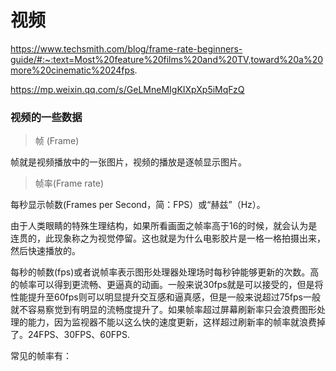 # 视频

https://www.techsmith.com/blog/frame-rate-beginners-guide/#:~:text=Most%20feature%20films%20and%20TV,toward%20a%20more%20cinematic%2024fps.

https://mp.weixin.qq.com/s/GeLMneMIgKIXpXp5iMqFzQ

### 视频的一些数据

> 帧 (Frame)

帧就是视频播放中的一张图片，视频的播放是逐帧显示图片。

> 帧率(Frame rate)

每秒显示帧数(Frames per Second，简：FPS）或“赫兹”（Hz）。

由于人类眼睛的特殊生理结构，如果所看画面之帧率高于16的时候，就会认为是连贯的，此现象称之为视觉停留。这也就是为什么电影胶片是一格一格拍摄出来，然后快速播放的。

每秒的帧数(fps)或者说帧率表示图形处理器处理场时每秒钟能够更新的次数。高的帧率可以得到更流畅、更逼真的动画。一般来说30fps就是可以接受的，但是将性能提升至60fps则可以明显提升交互感和逼真感，但是一般来说超过75fps一般就不容易察觉到有明显的流畅度提升了。如果帧率超过屏幕刷新率只会浪费图形处理的能力，因为监视器不能以这么快的速度更新，这样超过刷新率的帧率就浪费掉了。24FPS、30FPS、60FPS.



常见的帧率有：